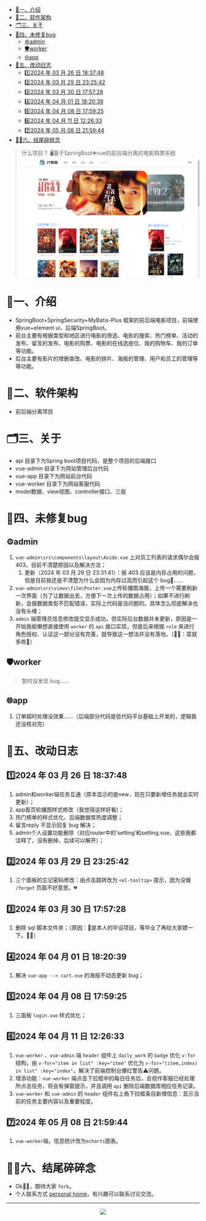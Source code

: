 - [ 📃一、介绍](#-一介绍)
- [ 📱二、软件架构](#-二软件架构)
- [ 🗂️三、关于](#-️三关于)
- [ 🐞四、未修复bug](#-四未修复bug)
	- [ ⚙️admin](#-️admin)
	- [ 🛡️worker](#-️worker)
	- [ 🌐app](#-app)
- [ 🔧五、改动日志](#-五改动日志)
	- [1️⃣2024 年 03 月 26 日 18:37:48](#1️⃣2024-年-03-月-26-日-183748)
	- [2️⃣2024 年 03 月 29 日 23:25:42](#2️⃣2024-年-03-月-29-日-232542)
	- [3️⃣2024 年 03 月 30 日 17:57:28](#3️⃣2024-年-03-月-30-日-175728)
	- [4️⃣2024 年 04 月 01 日 18:20:39](#4️⃣2024-年-04-月-01-日-182039)
	- [5️⃣2024 年 04 月 08 日 17:59:25](#5️⃣2024-年-04-月-08-日-175925)
	- [6️⃣2024 年 04 月 11 日 12:26:33](#6️⃣2024-年-04-月-11-日-122633)
	- [7️⃣2024 年 05 月 08 日 21:59:44](#7️⃣2024-年-05-月-08-日-215944)
- [ 🙌🏼六、结尾碎碎念](#-六结尾碎碎念)

>什么项目？
>🖥️基于SpringBoot➕vue的前后端分离的电影购票系统
![app-home-vue](https://github.com/get1024/jy-movie/blob/main/readme_assets/app_home_vue.png)
# <span id="head1"> 📃一、介绍</span>
- SpringBoot+SpringSecurity+MyBatis-Plus 框架的前后端电影项目，前端使用vue+element ui，后端SpringBoot。
- 前台主要有根据类型和地区进行电影的筛选、电影的搜索、热门榜单、活动的发布、留言的发布、电影的购票、电影的在线选座位、我的购物车、我的订单等功能。
- 后台主要有影片的增删查改、电影的排片、海报的管理、用户和员工的管理等等功能。
# <span id="head2"> 📱二、软件架构</span>
- 前后端分离项目
# <span id="head3"> 🗂️三、关于</span>
- api 目录下为Spring boot项目代码，是整个项目的后端接口
- vue-admin 目录下为网站管理后台代码
- vue-app 目录下为网站前台代码
- vue-worker 目录下为网站客服代码
- model数据、view视图、controller接口、三层
# <span id="head4"> 🐞四、未修复bug</span>
## <span id="head5"> ⚙️admin</span>
1. `vue-admin\src\components\layout\Aside.vue` 上对员工列表的请求偶尔会报403，目前不清楚原因以及解决方法；
	1. 更新（2024 年 03 月 29 日 23:31:41）：报 403 应该是内存占用的问题，但是目前我还是不清楚为什么会因为内存过高而引起这个 bug🐛……
2. `vue-admin\src\views\film\Poster.vue`上传轮播图海报，上传一个需要刷新一次界面（为了让数据出去，方便下一次上传的数据占用）；如果不进行刷新，会报数据类型不匹配错误，实际上代码是没问题的。具体怎么彻底解决也没有头绪；
3. `admin` 端管理员信息修改提交显示成功，但实际后台数据并未更新，原因是一开始我偷懒想直接使用 `worker` 的 `api` 接口实现，但是后来根据 `role` 来进行角色授权、认证这一部分没有完善，就导致这一想法并没有落地。（🙌🏼：菜就多练🙈）
## <span id="head6"> 🛡️worker</span>
> 暂时没发现 bug……
## <span id="head7"> 🌐app</span>
1. 订单超时处理没效果……（后端部分代码是低代码平台基础上开发的，逻辑我还没核对完）

# <span id="head8"> 🔧五、改动日志</span>
## <span id="head9">1️⃣2024 年 03 月 26 日 18:37:48</span>
1. admin和worker端任务互通（原本显示的是new，现在只要新增任务就会实时更新）；
2. app首页轮播图样式修改（我觉得这样好看)；
3. 热门榜单的样式优化、后端数据库热度调整；
4. 留言reply 不显示回复 bug 解决；
5. admin个人设置功能删除（对应router中的‘setting’和setting.vue，这些我都注释了，没有删掉，后续可以解开）；
## <span id="head10">2️⃣2024 年 03 月 29 日 23:25:42</span>
1. 三个面板的忘记密码修改：由点击跳转改为 `<el-tooltip>` 提示，因为没做 `/forget` 页面不好意思。💔
## <span id="head11">3️⃣2024 年 03 月 30 日 17:57:28</span>
1. 删除 sql 脚本文件夹；（原因：🌟是本人的毕设项目，等毕业了再给大家嫖一下。🙏🏼）
## <span id="head12">4️⃣2024 年 04 月 01 日 18:20:39</span>
1. 解决 `vue-app --> cart.vue` 的海报不动态更新 bug；
## <span id="head13">5️⃣2024 年 04 月 08 日 17:59:25</span>
1. 三面板 `login.vue` 样式优化；
## <span id="head14">6️⃣2024 年 04 月 11 日 12:26:33</span>
1. `vue-worker` 、`vue-admin` 端 `header` 组件上 `daily_work` 的 `badge` 优化 `v-for` 结构，由 `v-for="item in list" :key="item"` 优化为 `v-for="(item,index) in list" :key="index"`。解决了前端控制台爆红警告⚠️问题。
2. 增添功能：`vue-worker` 端点击下拉框中的每日任务后，会视作客服已经处理所点击任务，将会有弹窗提示，并且调用 `api` 删除后端数据库相应任务记录。
3. `vue-worker` 和 `vue-admin` 的 `header` 组件右上角下拉框条目新增信息：显示当前的任务主要内容以及重要程度。
## <span id="head16">7️⃣2024 年 05 月 08 日 21:59:44</span>
1. `vue-worker`端，信息统计改为`echarts`图表。
# <span id="head15"> 🙌🏼六、结尾碎碎念</span>
- Ok👌🏼，期待大家 `fork`。
- 个人联系方式 [personal home](https://barry-maverick-ren.notion.site/Personal-Home-38a5d924805a4afe866e2509e672fa6e?pvs=4)，有兴趣可以联系讨论交流。

---
<div align="center"><img src="https://github-readme-stats.vercel.app/api?username=get1024&show_icons=true&role=OWNER,ORGANIZATION_MEMBER,COLLABORATOR&theme=radical&hide_border=true&show_owner=true"/></div>